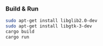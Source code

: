### Build & Run
```bash
sudo apt-get install libglib2.0-dev
sudo apt-get install libgtk-3-dev
cargo build
cargo run
```
